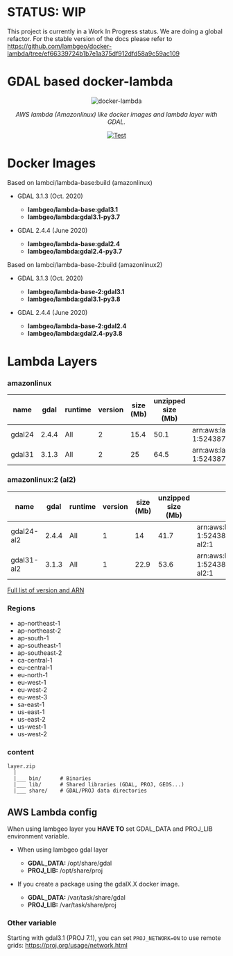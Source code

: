 # STATUS: WIP

This project is currently in a Work In Progress status. We are doing a global refactor.
For the stable version of the docs please refer to https://github.com/lambgeo/docker-lambda/tree/ef66339724b1b7e1a375df912dfd58a9c59ac109

# GDAL based docker-lambda

<p align="center">
  <img src="https://user-images.githubusercontent.com/10407788/95621320-7b226080-0a3f-11eb-8194-4b55a5555836.png" style="max-width: 800px;" alt="docker-lambda"></a>
</p>
<p align="center">
  <em>AWS lambda (Amazonlinux) like docker images and lambda layer with GDAL.</em>
</p>
<p align="center">
  <a href="https://github.com/cogeotiff/rio-tiler/actions?query=workflow%3ACI" target="_blank">
      <img src="https://github.com/cogeotiff/rio-tiler/workflows/CI/badge.svg" alt="Test">
  </a>
</p>


# Docker Images

Based on lambci/lambda-base:build (amazonlinux)
  - GDAL 3.1.3 (Oct. 2020)
    - **lambgeo/lambda-base:gdal3.1**
    - **lambgeo/lambda:gdal3.1-py3.7**

  - GDAL 2.4.4 (June 2020)
    - **lambgeo/lambda-base:gdal2.4**
    - **lambgeo/lambda:gdal2.4-py3.7**

Based on lambci/lambda-base-2:build (amazonlinux2)
  - GDAL 3.1.3 (Oct. 2020)
    - **lambgeo/lambda-base-2:gdal3.1**
    - **lambgeo/lambda:gdal3.1-py3.8**

  - GDAL 2.4.4 (June 2020)
    - **lambgeo/lambda-base-2:gdal2.4**
    - **lambgeo/lambda:gdal2.4-py3.8**


# Lambda Layers

### **amazonlinux**

  name | gdal | runtime | version | size (Mb)| unzipped size (Mb)| arn
  ---|   ---|      ---|      ---|       ---|                ---| ---
  gdal24 |   2.4.4|    All  |        2|      15.4|               50.1| arn:aws:lambda:us-east-1:524387336408:layer:gdal24:2
  gdal31 |   3.1.3|    All  |        2|        25|               64.5| arn:aws:lambda:us-east-1:524387336408:layer:gdal31:2


### **amazonlinux:2 (al2)**

  name | gdal | runtime | version | size (Mb)| unzipped size (Mb)| arn
  ---|   ---|      ---|      ---|       ---|                ---| ---
  gdal24-al2 |   2.4.4|    All  |        1|        14|               41.7| arn:aws:lambda:us-east-1:524387336408:layer:gdal24-al2:1
  gdal31-al2 |   3.1.3|    All  |        1|      22.9|               53.6| arn:aws:lambda:us-east-1:524387336408:layer:gdal31-al2:1


[Full list of version and ARN](/arns.json)

### Regions
- ap-northeast-1
- ap-northeast-2
- ap-south-1
- ap-southeast-1
- ap-southeast-2
- ca-central-1
- eu-central-1
- eu-north-1
- eu-west-1
- eu-west-2
- eu-west-3
- sa-east-1
- us-east-1
- us-east-2
- us-west-1
- us-west-2

### content

```
layer.zip
  |
  |___ bin/      # Binaries
  |___ lib/      # Shared libraries (GDAL, PROJ, GEOS...)
  |___ share/    # GDAL/PROJ data directories
```

## AWS Lambda config

When using lambgeo layer you **HAVE TO** set GDAL_DATA and PROJ_LIB environment variable.

- When using lambgeo gdal layer

  - **GDAL_DATA:** /opt/share/gdal
  - **PROJ_LIB:** /opt/share/proj

- If you create a package using the gdalX.X docker image.

  - **GDAL_DATA:** /var/task/share/gdal
  - **PROJ_LIB:** /var/task/share/proj

### Other variable

Starting with gdal3.1 (PROJ 7.1), you can set `PROJ_NETWORK=ON` to use remote grids: https://proj.org/usage/network.html
